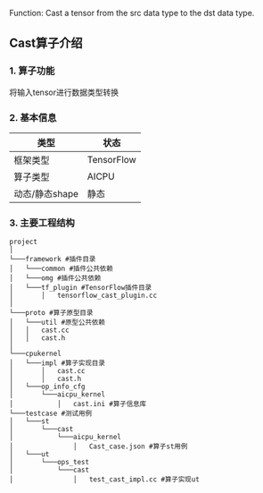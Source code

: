 Function: Cast a tensor from the src data type to the dst data type.

## Cast算子介绍
### 1. 算子功能
将输入tensor进行数据类型转换

### 2. 基本信息
| **类型**       | **状态**    |
|-------------|---------------|
| 框架类型    | TensorFlow  |
| 算子类型 |  AICPU     |
| 动态/静态shape  | 静态 |

### 3. 主要工程结构
```
project
│  
└───framework #插件目录
│   └───common #插件公共依赖
│   └───omg #插件公共依赖
│   └───tf_plugin #TensorFlow插件目录
│       │   tensorflow_cast_plugin.cc
│  
└───proto #算子原型目录
│   └───util #原型公共依赖
│   │   cast.cc
│   │   cast.h
│   
└───cpukernel
│   └───impl #算子实现目录
│       │   cast.cc
│       │   cast.h
│   └───op_info_cfg
│       └───aicpu_kernel
│           │   cast.ini #算子信息库
└───testcase #测试用例
│   └───st
│       └───cast
│           └───aicpu_kernel
│               │   Cast_case.json #算子st用例
│   └───ut
│       └───ops_test
│           └───cast
│               │   test_cast_impl.cc #算子实现ut
```
